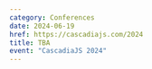 ```yaml
---
category: Conferences
date: 2024-06-19
href: https://cascadiajs.com/2024
title: TBA
event: "CascadiaJS 2024"
---
```

